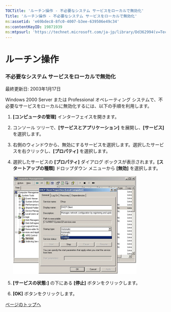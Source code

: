 ```yaml
---
TOCTitle: 'ルーチン操作 ‐ 不必要なシステム サービスをローカルで無効化'
Title: 'ルーチン操作 ‐ 不必要なシステム サービスをローカルで無効化'
ms:assetid: 'e69bdec8-8fc0-4007-b3ee-639506e49c34'
ms:contentKeyID: 19871939
ms:mtpsurl: 'https://technet.microsoft.com/ja-jp/library/Dd362994(v=TechNet.10)'
---
```


ルーチン操作
============

### 不必要なシステム サービスをローカルで無効化

最終更新日: 2003年1月17日

Windows 2000 Server または Professional オペレーティング システムで、不必要なサービスをローカルに無効化するには、以下の手順を利用します。

1.  **\[コンピュータの管理\]** インターフェイスを開きます。

2.  コンソール ツリーで、**\[サービスとアプリケーション\]** を展開し、**\[サービス\]** を選択します。

3.  右側のウィンドウから、無効にするサービスを選択します。選択したサービスを右クリックし、**\[プロパティ\]** を選択します。

4.  選択したサービスの **\[プロパティ\]** ダイアログ ボックスが表示されます。**\[スタートアップの種類\]** ドロップダウン メニューから **\[無効\]** を選択します。

    ![](images/Dd362994.w2kab190(ja-jp,TechNet.10).gif)

5.  **\[サービスの状態:\]** の下にある **\[停止\]** ボタンをクリックします。

6.  **\[OK\]** ボタンをクリックします。

[](#mainsection)[ページのトップへ](#mainsection)
